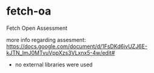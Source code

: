 # fetch-oa
Fetch Open Assessment 

more info regarding assesment: https://docs.google.com/document/d/1FsDKd6ivUZJ6E-kJTN_lmJ0MTvuVppXzs3VLxnx5-4w/edit#

* no external libraries were used
